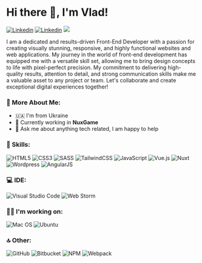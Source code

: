 # Hi there 👋, I'm Vlad!
<a href="mailto:v.gorobec123@gmail.com"><img src="https://img.shields.io/badge/Gmail-D14836?style=for-the-badge&logo=gmail&logoColor=white" alt="Linkedin"></a>
<a href="https://www.linkedin.com/in/vlad-horobets/"><img src="https://img.shields.io/badge/LinkedIn-0077B5?style=for-the-badge&logo=linkedin&logoColor=white" alt="Linkedin"></a>
<a href="https://t.me/vlador4ik/"><img src="https://img.shields.io/badge/Telegram-2CA5E0?style=for-the-badge&logo=telegram&logoColor=white"></a>

I am a dedicated and results-driven Front-End Developer with a passion for creating visually stunning, responsive, and highly functional websites and web applications. My journey in the world of front-end development has equipped me with a versatile skill set, allowing me to bring design concepts to life with pixel-perfect precision. My commitment to delivering high-quality results, attention to detail, and strong communication skills make me a valuable asset to any project or team. Let's collaborate and create exceptional digital experiences together!

### 🧐 More About Me:

- 🇺🇦 I'm from Ukraine
- 🔭 Currently working in **NuxGame**
- 💬 Ask me about anything tech related, I am happy to help

### 🧠 Skills:

![HTML5](https://img.shields.io/badge/html5-%23E34F26.svg?style=for-the-badge&logo=html5&logoColor=white)
![CSS3](https://img.shields.io/badge/css3-%231572B6.svg?style=for-the-badge&logo=css3&logoColor=white)
![SASS](https://img.shields.io/badge/SASS-hotpink.svg?style=for-the-badge&logo=SASS&logoColor=white)
![TailwindCSS](https://img.shields.io/badge/Tailwind%20CSS-%2338B2AC.svg??style=for-the-badge&logo=tailwind-css&logoColor=white)
![JavaScript](https://img.shields.io/badge/javascript-%23323330.svg?style=for-the-badge&logo=javascript&logoColor=%23F7DF1E)
![Vue.js](https://img.shields.io/badge/vuejs-%2335495e.svg?style=for-the-badge&logo=vuedotjs&logoColor=%234FC08D)
![Nuxt](https://img.shields.io/badge/Nuxt-002E3B??style=for-the-badge&logo=nuxt&logoColor=#00DC82)
![Wordpress](https://img.shields.io/badge/Wordpress-21759B?style=for-the-badge&logo=wordpress&logoColor=white)
![AngularJS](https://img.shields.io/badge/AngularJS-E23237?style=for-the-badge&logo=angularjs&logoColor=white)

### 💻 IDE:

![Visual Studio Code](https://img.shields.io/badge/Visual_Studio_Code-0078D4?style=for-the-badge&logo=visual%20studio%20code&logoColor=white)
![Web Storm](https://img.shields.io/badge/WebStorm-000000?style=for-the-badge&logo=WebStorm&logoColor=white)

### 🧑‍💻 I'm working on:

![Mac OS](https://img.shields.io/badge/mac%20os-000000?style=for-the-badge&logo=apple&logoColor=white)
![Ubuntu](https://img.shields.io/badge/Ubuntu-E95420?style=for-the-badge&logo=ubuntu&logoColor=white)

### 🔝 Other:

![GitHub](https://img.shields.io/badge/GitHub-100000?style=for-the-badge&logo=github&logoColor=white)
![Bitbucket](https://img.shields.io/badge/bitbucket-%230047B3.svg?style=for-the-badge&logo=bitbucket&logoColor=white)
![NPM](https://img.shields.io/badge/npm-CB3837?style=for-the-badge&logo=npm&logoColor=white)
![Webpack](https://img.shields.io/badge/webpack-%238DD6F9.svg?style=for-the-badge&logo=webpack&logoColor=black)
